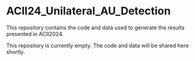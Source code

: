 # ACII24_Unilateral_AU_Detection
This repository contains the code and data used to generate the results presented in ACII2024. 

This repository is currently empty. The code and data will be shared here shortly. 
